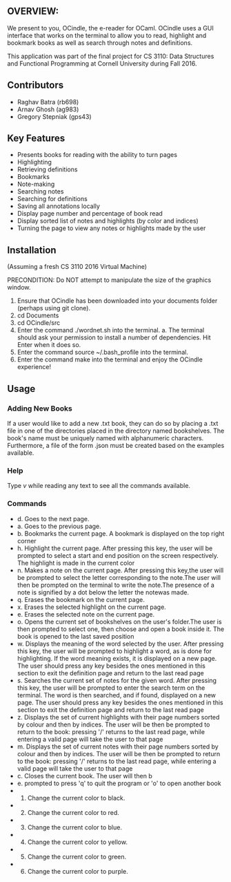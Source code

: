 ## OVERVIEW:
We present to you, OCindle, the e-reader for OCaml. OCindle uses a GUI interface that works on the terminal to allow you to read, highlight and bookmark books as well as search through notes and definitions. 

This application was part of the final project for CS 3110: Data Structures and Functional Programming at Cornell University during Fall 2016. 

## Contributors
* Raghav Batra (rb698)
* Arnav Ghosh (ag983)
* Gregory Stepniak (gps43)

## Key Features
* Presents books for reading with the ability to turn pages
* Highlighting
* Retrieving definitions
* Bookmarks
* Note-making
* Searching notes
* Searching for definitions
* Saving all annotations locally
* Display page number and percentage of book read
* Display sorted list of notes and highlights (by color and indices)
* Turning the page to view any notes or highlights made by the user

## Installation
(Assuming a fresh CS 3110 2016 Virtual Machine)

PRECONDITION: Do NOT attempt to manipulate the size of the graphics window.

1. Ensure that OCindle has been downloaded into your documents folder (perhaps using git clone).
2. cd Documents
3. cd OCindle/src
4. Enter the command ./wordnet.sh into the terminal.
   a. The terminal should ask your permission to install a number of dependencies.
      Hit Enter when it does so.
5. Enter the command source ~/.bash_profile into the terminal.
6. Enter the command make into the terminal and enjoy the OCindle experience!

## Usage

### Adding New Books
If a user would like to add a new .txt book, they can do so
by placing a .txt file in one of the directories placed in the directory named bookshelves.
The book's name <bookname> must be uniquely named with alphanumeric characters.
Furthermore, a file of the form <bookname>.json must be created based on the examples
available.

### Help
Type _v_ while reading any text to see all the commands available. 

### Commands

 * d. Goes to the next page.
 * a. Goes to the previous page. 
 * b. Bookmarks the current page. A bookmark is displayed on the top right corner 
 * h. Highlight the current page. After pressing this key, the user will be prompted to select a start and end position on the screen respectively. The highlight is made in the current color 
 * n. Makes a note on the current page. After pressing this key,the user will be prompted to select the letter corresponding to the note.The user will then be prompted on the terminal to write the note.The presence of a note is signified by a dot below the letter the notewas made. 
 * q. Erases the bookmark on the current page. 
 * x. Erases the selected highlight on the current page. 
 * e. Erases the selected note on the current page. 
 * o. Opens the current set of bookshelves on the user's folder.The user is then prompted to select one, then choose and open a book inside it. The book is opened to the last saved position 
 * w. Displays the meaning of the word selected by the user. After pressing this key, the user will be prompted to highlight a word, as is done for highlighting. If the word meaning exists, it is displayed on a new page. The user should press any key besides the ones mentioned in this section to exit the definition page and return to the last read page 
 * s. Searches the current set of notes for the given word. After pressing this key, the user will be prompted to enter the search term on the terminal. The word is then searched, and if found, displayed on a new page. The user should press any key besides the ones mentioned in this section to exit the definition page and return to the last read page 
 * z. Displays the set of current highlights with their page numbers sorted by colour and then by indices. The user will be then be prompted to return to the book: pressing '/' returns to the last read page, while entering a valid page will take the user to that page
 * m. Displays the set of current notes with their page numbers sorted by colour and then by indices. The user will be then be prompted to return to the book: pressing '/' returns to the last read page, while entering a valid page will take the user to that page
 * c. Closes the current book. The user will then b
 * e. prompted to press 'q' to quit the program or 'o' to open another book
 * 1. Change the current color to black. 
 * 2. Change the current color to red. 
 * 3. Change the current color to blue. 
 * 4. Change the current color to yellow. 
 * 5. Change the current color to green. 
 * 6. Change the current color to purple. 
